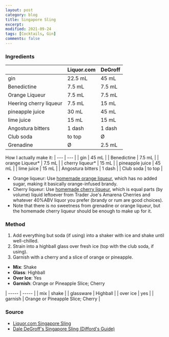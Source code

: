 ```yaml
---
layout: post
category: blog
title: Singapore Sling
excerpt:
modified: 2021-09-24
tags: [Cocktails, Gin]
comments: false
---
```



### Ingredients

|  | Liquor.com | DeGroff |
| ---------- | ------ | --- |
| gin | 22.5 mL | 45 mL |
| Benedictine | 7.5 mL | 7.5 mL |
| Orange Liqueur | 7.5 mL | 7.5 mL |
| Heering cherry liqueur | 7.5 mL | 15 mL |
| pineapple juice | 30 mL | 45 mL |
| lime juice | 15 mL | 15 mL  |
| Angostura bitters | 1 dash  | 1 dash  |
| Club soda | to top | Ø |
| Grenadine | Ø | 2.5 mL |

How I actually make it:
| --- | --- |
| gin  | 45 mL |
| Benedictine  | 7.5 mL |
| orange Liqueur* | 7.5 mL |
| cherry liqueur* | 15 mL |
| pineapple juice | 45 mL |
| lime juice | 15 mL  |
| Angostura bitters | 1 dash  |
| Club soda | to top |

* Orange liqueur: Use [homemade orange liqueur](liqueur-orange.md), which has no added sugar, making it basically orange-infused brandy.
* Cherry liqueur: Use [homemade cherry liqueur](liqueurs.md), which is equal parts (by volume) liquid leftoever from Trader Joe's Amarena Cherries and whatever 40%ABV liquor you prefer (brandy or rum are good choices).
* Note that there is no sweetness from grenadine or orange liqueur, but the homemade cherry liqueur should be enough to make up for it.

### Method

1. Add everything but soda (if using) into a shaker with ice and shake until well-chilled.
2. Strain into a highball glass over fresh ice (top with the club soda, if using).
3. Garnish with a cherry and a slice of orange or pineapple. 

- **Mix**: Shake
- **Glass**: Highball
- **Over Ice**: Yes
- **Garnish**: Orange or Pineapple Slice; Cherry


| ----- | ----- |
| mix   | shake |
| glassware | Highball |
| over ice | yes |
| garnish | Orange or Pineapple Slice; Cherry |



### Source
- [Liquor.com Singapore Sling](https://www.liquor.com/recipes/singapore-sling/)
- [Dale DeGroff's Singapore Sling (Difford's Guide)](https://www.diffordsguide.com/cocktails/recipe/4627/singapore-sling-dale-degroffs-recipe)

